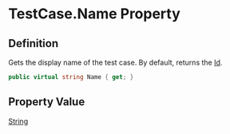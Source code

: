 # TestCase.Name Property
## Definition

Gets the display name of the test case. By default, returns the [Id](MrKWatkins.EmulatorTestSuites.Z80.TestCase.Id.md).

```c#
public virtual string Name { get; }
```

## Property Value

[String](https://learn.microsoft.com/en-gb/dotnet/api/System.String)
